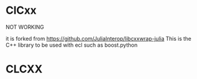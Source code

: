 # ClCxx

NOT WORKING

it is forked from https://github.com/JuliaInterop/libcxxwrap-julia
This is the C++ library to be used with ecl such as boost.python
# CLCXX
